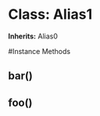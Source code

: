 # Class: Alias1
**Inherits:** Alias0
    




#Instance Methods
## bar() [](#method-i-bar)

## foo() [](#method-i-foo)

